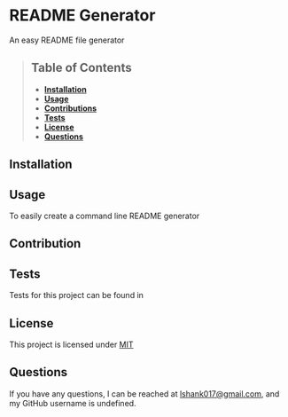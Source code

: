 
  # README Generator

  An easy README file generator
  
  > ## Table of Contents
  > - **[Installation](#installation)**
  > - **[Usage](#usage)**
  > - **[Contributions](#contributions)**
  > - **[Tests](#tests)**
  > - **[License](#license)**
  > - **[Questions](#questions)**
  
  ## Installation
  
  
  ## Usage
  To easily create a command line README generator
  
  ## Contribution
  
  
  ## Tests
  Tests for this project can be found in 
  
  ## License
  This project is licensed under [MIT]()
  
  ## Questions
  If you have any questions, I can be reached at lshank017@gmail.com, and my GitHub username is undefined.
